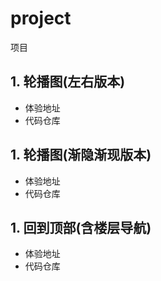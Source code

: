 # project
项目

## 1. 轮播图(左右版本)
* 体验地址
* 代码仓库

## 1. 轮播图(渐隐渐现版本)
* 体验地址
* 代码仓库

## 1. 回到顶部(含楼层导航)
* 体验地址
* 代码仓库
